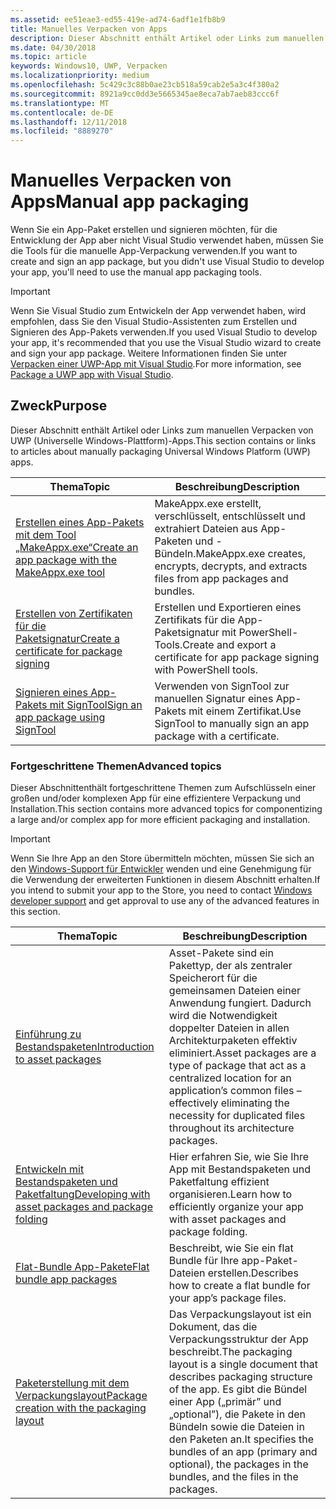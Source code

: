 ```yaml
---
ms.assetid: ee51eae3-ed55-419e-ad74-6adf1e1fb8b9
title: Manuelles Verpacken von Apps
description: Dieser Abschnitt enthält Artikel oder Links zum manuellen Verpacken von UWP (Universelle Windows-Plattform)-Apps.
ms.date: 04/30/2018
ms.topic: article
keywords: Windows10, UWP, Verpacken
ms.localizationpriority: medium
ms.openlocfilehash: 5c429c3c88b0ae23cb518a59cab2e5a3c4f380a2
ms.sourcegitcommit: 8921a9cc0dd3e5665345ae8eca7ab7aeb83ccc6f
ms.translationtype: MT
ms.contentlocale: de-DE
ms.lasthandoff: 12/11/2018
ms.locfileid: "8889270"
---
```

# <a name="manual-app-packaging"></a><span data-ttu-id="ffe91-104">Manuelles Verpacken von Apps</span><span class="sxs-lookup"><span data-stu-id="ffe91-104">Manual app packaging</span></span>

<span data-ttu-id="ffe91-105">Wenn Sie ein App-Paket erstellen und signieren möchten, für die Entwicklung der App aber nicht Visual Studio verwendet haben, müssen Sie die Tools für die manuelle App-Verpackung verwenden.</span><span class="sxs-lookup"><span data-stu-id="ffe91-105">If you want to create and sign an app package, but you didn't use Visual Studio to develop your app, you'll need to use the manual app packaging tools.</span></span>

> [!IMPORTANT] 
> <span data-ttu-id="ffe91-106">Wenn Sie Visual Studio zum Entwickeln der App verwendet haben, wird empfohlen, dass Sie den Visual Studio-Assistenten zum Erstellen und Signieren des App-Pakets verwenden.</span><span class="sxs-lookup"><span data-stu-id="ffe91-106">If you used Visual Studio to develop your app, it's recommended that you use the Visual Studio wizard to create and sign your app package.</span></span> <span data-ttu-id="ffe91-107">Weitere Informationen finden Sie unter [Verpacken einer UWP-App mit Visual Studio](https://msdn.microsoft.com/windows/uwp/packaging/packaging-uwp-apps).</span><span class="sxs-lookup"><span data-stu-id="ffe91-107">For more information, see [Package a UWP app with Visual Studio](https://msdn.microsoft.com/windows/uwp/packaging/packaging-uwp-apps).</span></span>

## <a name="purpose"></a><span data-ttu-id="ffe91-108">Zweck</span><span class="sxs-lookup"><span data-stu-id="ffe91-108">Purpose</span></span>

<span data-ttu-id="ffe91-109">Dieser Abschnitt enthält Artikel oder Links zum manuellen Verpacken von UWP (Universelle Windows-Plattform)-Apps.</span><span class="sxs-lookup"><span data-stu-id="ffe91-109">This section contains or links to articles about manually packaging Universal Windows Platform (UWP) apps.</span></span>

| <span data-ttu-id="ffe91-110">Thema</span><span class="sxs-lookup"><span data-stu-id="ffe91-110">Topic</span></span> | <span data-ttu-id="ffe91-111">Beschreibung</span><span class="sxs-lookup"><span data-stu-id="ffe91-111">Description</span></span> |
|-------|-------------|
| [<span data-ttu-id="ffe91-112">Erstellen eines App-Pakets mit dem Tool „MakeAppx.exe“</span><span class="sxs-lookup"><span data-stu-id="ffe91-112">Create an app package with the MakeAppx.exe tool</span></span>](create-app-package-with-makeappx-tool.md) | <span data-ttu-id="ffe91-113">MakeAppx.exe erstellt, verschlüsselt, entschlüsselt und extrahiert Dateien aus App-Paketen und -Bündeln.</span><span class="sxs-lookup"><span data-stu-id="ffe91-113">MakeAppx.exe creates, encrypts, decrypts, and extracts files from app packages and bundles.</span></span> |
| [<span data-ttu-id="ffe91-114">Erstellen von Zertifikaten für die Paketsignatur</span><span class="sxs-lookup"><span data-stu-id="ffe91-114">Create a certificate for package signing</span></span>](create-certificate-package-signing.md) | <span data-ttu-id="ffe91-115">Erstellen und Exportieren eines Zertifikats für die App-Paketsignatur mit PowerShell-Tools.</span><span class="sxs-lookup"><span data-stu-id="ffe91-115">Create and export a certificate for app package signing with PowerShell tools.</span></span> |
| [<span data-ttu-id="ffe91-116">Signieren eines App-Pakets mit SignTool</span><span class="sxs-lookup"><span data-stu-id="ffe91-116">Sign an app package using SignTool</span></span>](sign-app-package-using-signtool.md) | <span data-ttu-id="ffe91-117">Verwenden von SignTool zur manuellen Signatur eines App-Pakets mit einem Zertifikat.</span><span class="sxs-lookup"><span data-stu-id="ffe91-117">Use SignTool to manually sign an app package with a certificate.</span></span> |

### <a name="advanced-topics"></a><span data-ttu-id="ffe91-118">Fortgeschrittene Themen</span><span class="sxs-lookup"><span data-stu-id="ffe91-118">Advanced topics</span></span>

<span data-ttu-id="ffe91-119">Dieser Abschnittenthält fortgeschrittene Themen zum Aufschlüsseln einer großen und/oder komplexen App für eine effizientere Verpackung und Installation.</span><span class="sxs-lookup"><span data-stu-id="ffe91-119">This section contains more advanced topics for componentizing a large and/or complex app for more efficient packaging and installation.</span></span> 

> [!IMPORTANT]
> <span data-ttu-id="ffe91-120">Wenn Sie Ihre App an den Store übermitteln möchten, müssen Sie sich an den [Windows-Support für Entwickler](https://developer.microsoft.com/windows/support) wenden und eine Genehmigung für die Verwendung der erweiterten Funktionen in diesem Abschnitt erhalten.</span><span class="sxs-lookup"><span data-stu-id="ffe91-120">If you intend to submit your app to the Store, you need to contact [Windows developer support](https://developer.microsoft.com/windows/support) and get approval to use any of the advanced features in this section.</span></span>


| <span data-ttu-id="ffe91-121">Thema</span><span class="sxs-lookup"><span data-stu-id="ffe91-121">Topic</span></span> | <span data-ttu-id="ffe91-122">Beschreibung</span><span class="sxs-lookup"><span data-stu-id="ffe91-122">Description</span></span> |
|-------|-------------|
| [<span data-ttu-id="ffe91-123">Einführung zu Bestandspaketen</span><span class="sxs-lookup"><span data-stu-id="ffe91-123">Introduction to asset packages</span></span>](asset-packages.md) | <span data-ttu-id="ffe91-124">Asset-Pakete sind ein Pakettyp, der als zentraler Speicherort für die gemeinsamen Dateien einer Anwendung fungiert. Dadurch wird die Notwendigkeit doppelter Dateien in allen Architekturpaketen effektiv eliminiert.</span><span class="sxs-lookup"><span data-stu-id="ffe91-124">Asset packages are a type of package that act as a centralized location for an application’s common files – effectively eliminating the necessity for duplicated files throughout its architecture packages.</span></span> |
| [<span data-ttu-id="ffe91-125">Entwickeln mit Bestandspaketen und Paketfaltung</span><span class="sxs-lookup"><span data-stu-id="ffe91-125">Developing with asset packages and package folding</span></span>](package-folding.md) | <span data-ttu-id="ffe91-126">Hier erfahren Sie, wie Sie Ihre App mit Bestandspaketen und Paketfaltung effizient organisieren.</span><span class="sxs-lookup"><span data-stu-id="ffe91-126">Learn how to efficiently organize your app with asset packages and package folding.</span></span> |
| [<span data-ttu-id="ffe91-127">Flat-Bundle App-Pakete</span><span class="sxs-lookup"><span data-stu-id="ffe91-127">Flat bundle app packages</span></span>](flat-bundles.md) | <span data-ttu-id="ffe91-128">Beschreibt, wie Sie ein flat Bundle für Ihre app-Paket-Dateien erstellen.</span><span class="sxs-lookup"><span data-stu-id="ffe91-128">Describes how to create a flat bundle for your app’s package files.</span></span> |
| [<span data-ttu-id="ffe91-129">Paketerstellung mit dem Verpackungslayout</span><span class="sxs-lookup"><span data-stu-id="ffe91-129">Package creation with the packaging layout</span></span>](packaging-layout.md) | <span data-ttu-id="ffe91-130">Das Verpackungslayout ist ein Dokument, das die Verpackungsstruktur der App beschreibt.</span><span class="sxs-lookup"><span data-stu-id="ffe91-130">The packaging layout is a single document that describes packaging structure of the app.</span></span> <span data-ttu-id="ffe91-131">Es gibt die Bündel einer App („primär” und „optional”), die Pakete in den Bündeln sowie die Dateien in den Paketen an.</span><span class="sxs-lookup"><span data-stu-id="ffe91-131">It specifies the bundles of an app (primary and optional), the packages in the bundles, and the files in the packages.</span></span> |
